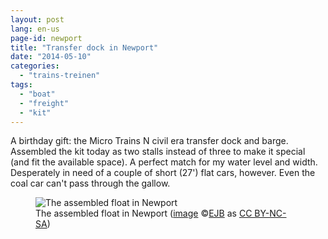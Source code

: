 ```yaml
---
layout: post
lang: en-us
page-id: newport
title: "Transfer dock in Newport"
date: "2014-05-10"
categories:
  - "trains-treinen"
tags:
  - "boat"
  - "freight"
  - "kit"
---
```


A birthday gift: the Micro Trains N civil era transfer dock and barge. Assembled the kit
today as two stalls instead of three to make it special (and fit the available space).
A perfect match for my water level and width. Desperately in need of a couple of short
(27') flat cars, however. Even the coal car can't pass through the gallow.

<figure><img src='{{ "/assets/img/blog/20140510-220120.jpg" | relative_url }}' alt='The assembled float in Newport' class='img-fluid'>
<figcaption class="kleiner">The assembled float in Newport (<a prefix="dct: https://purl.org/dc/terms/" href="https://purl.org/dc/dcmitype/Image" property="dct:title" rel="dct:type">image</a> &copy;<a prefix="cc: https://creativecommons.org/ns#" href="https://www.ebroerse.nl" property="cc:attributionName" rel="cc:attributionURL">EJB</a> as <a rel="license" href="https://creativecommons.org/licenses/by-nc-sa/4.0/">CC BY-NC-SA</a>)</figcaption>
</figure>
